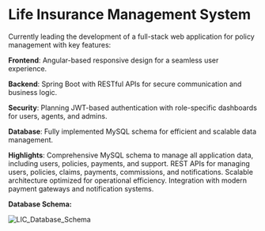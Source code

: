 # Life Insurance Management System

Currently leading the development of a full-stack web application for policy management with key features:

**Frontend**: Angular-based responsive design for a seamless user experience.

**Backend**: Spring Boot with RESTful APIs for secure communication and business logic.

**Security**: Planning JWT-based authentication with role-specific dashboards for users, agents, and admins.

**Database**: Fully implemented MySQL schema for efficient and scalable data management.

**Highlights**:
Comprehensive MySQL schema to manage all application data, including users, policies, payments, and support.
REST APIs for managing users, policies, claims, payments, commissions, and notifications.
Scalable architecture optimized for operational efficiency.
Integration with modern payment gateways and notification systems.

**Database Schema:**

![LIC_Database_Schema](https://github.com/user-attachments/assets/baaae7fc-f6fb-4890-8804-8cf3c332b304)
